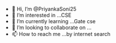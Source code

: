 - 👋 Hi, I’m @PriyankaSoni25
- 👀 I’m interested in ...CSE
- 🌱 I’m currently learning ...Gate cse
- 💞️ I’m looking to collaborate on ...
- 📫 How to reach me ...by internet search

<!---
PriyankaSoni25/PriyankaSoni25 is a ✨ special ✨ repository because its `README.md` (this file) appears on your GitHub profile.
You can click the Preview link to take a look at your changes.
--->
